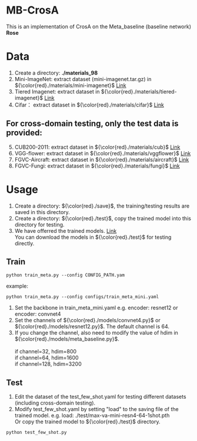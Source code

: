 # MB-CrosA
This is an implementation of CrosA on the Meta_baseline (baseline network)
**Rose**
# Data
1. Create a directory: **./materials_98** 
2. Mini-ImageNet: extract dataset (mini-imagenet.tar.gz) in  ${\color{red}./materials/mini-imagenet}$  [Link](https://drive.google.com/file/d/1uvE6rG_QM_tIUViEqN08filSkyYHsfpU/view)
3. Tiered Imagenet: extract dataset in  ${\color{red}./materials/tiered-imagenet}$  [Link](https://drive.google.com/file/d/1Y54Nwimfilhf245BaTnyZ7x16hnNc0B5/view)
4. Cifar： extract dataset in  ${\color{red}./materials/cifar}$ [Link](https://drive.google.com/file/d/1JfnX_8MIHHOdmiOTX96B8IGSgR8d6hZL/view)
## For cross-domain testing, only the test data is provided:
5. CUB200-2011: extract dataset in  ${\color{red}./materials/cub}$  [Link](https://drive.google.com/file/d/17P0W-pTWPZUvN5Ul8MYxxzduXAz-LpDM/view)
6. VGG-flower: extract dataset in  ${\color{red}./materials/vggflower}$  [Link](https://drive.google.com/file/d/1czK3osLvtyfa6YHQciPadC6QZllvbPL7/view)
7. FGVC-Aircraft: extract dataset in  ${\color{red}./materials/aircraft}$  [Link](https://drive.google.com/file/d/1sb-xvQC2b1xXkecEWc2BX5JK2bIoHd-W/view)
8. FGVC-Fungi: extract dataset in  ${\color{red}./materials/fungi}$  [Link](https://drive.google.com/file/d/1y9jl3xHKj3_9tNfuvpsGj196rBgCErZV/view)

# Usage
1. Create a directory:  ${\color{red}./save}$, the training/testing results are saved in this directory.
2. Create a directory:  ${\color{red}./test}$, copy the trained model into this directory for testing.
3. We have offerred the trained models. [Link](https://drive.google.com/drive/folders/1PTcUwVxuBRHVWkI2dTo_Ls00lZsrn1Zr)
   <br>You can download the models in ${\color{red}./test}$ for testing directly.
## Train
```
python train_meta.py --config CONFIG_PATH.yam
```
example:
```
python train_meta.py --config configs/train_meta_mini.yaml
```
1. Set the backbone in train_meta_mini.yaml e.g. encoder: resnet12 or encoder: convnet4
2. Set the channels of  ${\color{red}./models/convnet4.py}$ or  ${\color{red}./models/resnet12.py}$. The default channel is 64.
3. If you change the channel, also need to modify the value of hdim in ${\color{red}./models/meta_baseline.py}$.  
<br>if channel=32, hdim=800
<br>if channel=64, hdim=1600
<br>if channel=128, hdim=3200
## Test
1. Edit the dataset of the test_few_shot.yaml for testing different datasets (including cross-domain testing).
2. Modify test_few_shot.yaml by setting "load" to the saving file of the trained model. e.g. load: ./test/max-va-mini-resn4-64-1shot.pth
<br>Or copy the trained model to  ${\color{red}./test}$ directory.
```
python test_few_shot.py
```
